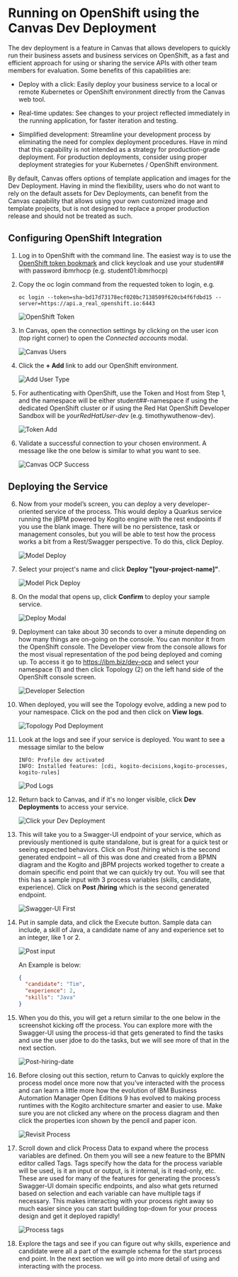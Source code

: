 # Running on OpenShift using the Canvas Dev Deployment

The dev deployment is a feature in Canvas that allows developers to quickly run their business assets and business services on OpenShift, as a fast and efficient approach for using or sharing the service APIs with other team members for evaluation. Some benefits of this capabilities are:

-	Deploy with a click: Easily deploy your business service to a local or remote Kubernetes or OpenShift environment directly from the Canvas web tool.

-	Real-time updates: See changes to your project reflected immediately in the running application, for faster iteration and testing.

-	Simplified development: Streamline your development process by eliminating the need for complex deployment procedures.
Have in mind that this capability is not intended as a strategy for production-grade deployment. For production deployments, consider using proper deployment strategies for your Kubernetes / OpenShift environment.


By default, Canvas offers options of template application and images for the Dev Deployment. Having in mind the flexibility, users who do not want to rely on the default assets for Dev Deployments, can benefit from the Canvas capability that allows using your own customized image and template projects, but is not designed to replace a proper production release and should not be treated as such.


## Configuring OpenShift Integration

1. Log in to OpenShift with the command line. The easiest way is to use the [OpenShift token bookmark](https://ibm.biz/bamoe-ocp-token) and click keycloak and use your student## with password ibmrhocp (e.g. student01:ibmrhocp)

2. Copy the oc login command from the requested token to login, e.g.
   ```
   oc login --token=sha~bd17d73178ecf020bc7138509f620cb4f6fdbd15 --server=https://api.a_real_openshift.io:6443
   ```

    ![OpenShift Token](images/oc-token.png)

3. In Canvas, open the connection settings by clicking on the user icon (top right corner) to open the *Connected accounts* modal.

    ![Canvas Users](images/canvas_users.png)

4. Click the **+ Add** link to add our OpenShift environment.

    ![Add User Type](images/add_user_canvas.png)

5. For authenticating with OpenShift, use the Token and Host from Step 1, and the namespace will be either student##-namespace if using the dedicated OpenShift cluster or if using the Red Hat OpenShift Developer Sandbox will be *yourRedHatUser-dev* (e.g. timothywuthenow-dev).

    ![Token Add](images/token-explanation.png)

1. Validate a successful connection to your chosen environment. A message like the one below is similar to what you want to see.

    ![Canvas OCP Success](images/ocp_success.png)

## Deploying the Service

6. Now from your model’s screen, you can deploy a very developer-oriented service of the process. This would deploy a Quarkus service running the jBPM powered by Kogito engine with the rest endpoints if you use the blank image. There will be no persistence, task or management consoles, but you will be able to test how the process works a bit from a Rest/Swagger perspective. To do this, click Deploy.

    ![Model Deploy](images/model_deploy.png)

7. Select your project's name and click **Deploy "[your-project-name]"**.

    ![Model Pick Deploy](images/project_pick_deploy.png)

8. On the modal that opens up, click **Confirm** to deploy your sample service.

    ![Deploy Modal](images/deploy_modal.png)

9. Deployment can take about 30 seconds to over a minute depending on how many things are on-going on the console. You can monitor it from the OpenShift console. The Developer view from the console allows for the most visual representation of the pod being deployed and coming up. To access it go to https://ibm.biz/dev-ocp and select your namespace (1) and then click Topology (2) on the left hand side of the OpenShift console screen.

    ![Developer Selection](images/developer-topology.png)

10. When deployed, you will see the Topology evolve, adding a new pod to your namespace. Click on the pod and then click on **View logs**.

    ![Topology Pod Deployment](images/pod-deployment.png)

1. Look at the logs and see if your service is deployed. You want to see a message similar to the below

    ~~~log
    INFO: Profile dev activated
    INFO: Installed features: [cdi, kogito-decisions,kogito-processes, kogito-rules]
    ~~~

    ![Pod Logs](images/pod-logs.png)

11. Return back to Canvas, and if it's no longer visible, click **Dev Deployments** to access your service.

    ![Click your Dev Deployment](images/click-deployment.png)

21.	This will take you to a Swagger-UI endpoint of your service, which as previously mentioned is quite standalone, but is great for a quick test or seeing expected behaviors. Click on Post /hiring which is the second generated endpoint – all of this was done and created from a BPMN diagram and the Kogito and jBPM projects worked together to create a domain specific end point that we can quickly try out. You will see that this has a sample input with 3 process variables (skills, candidate, experience). Click on **Post /hiring** which is the second generated endpoint. 

    ![Swagger-UI First](images/post-hiring.png)
 
22. Put in sample data, and click the Execute button. Sample data can include, a skill of Java, a candidate name of any and experience set to an integer, like 1 or 2.

    ![Post input](images/post-input.png)

    An Example is below:

    ~~~json
    {
      "candidate": "Tim",
      "experience": 2,
      "skills": "Java"
    }
    ~~~
 
23.	When you do this, you will get a return similar to the one below in the screenshot kicking off the process. You can explore more with the Swagger-UI using the process-id that gets generated to find the tasks and use the user jdoe to do the tasks, but we will see more of that in the next section.

    ![Post-hiring-date](images/post-hiring-return.png)
 
24.	Before closing out this section, return to Canvas to quickly explore the process model once more now that you’ve interacted with the process and can learn a little more how the evolution of IBM Business Automation Manager Open Editions 9 has evolved to making process runtimes with the Kogito architecture smarter and easier to use. Make sure you are not clicked any where on the process diagram and then click the properties icon shown by the pencil and paper icon.

    ![Revisit Process](images/process-revisit.png)
 
25.	Scroll down and click Process Data to expand where the process variables are defined. On them you will see a new feature to the BPMN editor called Tags. Tags specify how the data for the process variable will be used, is it an input or output, is it internal, is it read-only, etc. These are used for many of the features for generating the process’s Swagger-UI domain specific endpoints, and also what gets returned based on selection and each variable can have multiple tags if necessary. This makes interacting with your process right away so much easier since you can start building top-down for your process design and get it deployed rapidly!

    ![Process tags](images/process-data.png)
  
26.	Explore the tags and see if you can figure out why skills, experience and candidate were all a part of the example schema for the start process end point. In the next section we will go into more detail of using and interacting with the process.


